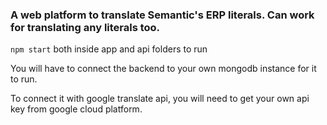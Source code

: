 ### A web platform to translate Semantic's ERP literals. Can work for translating any literals too.

`npm start` both inside app and api folders to run

You will have to connect the backend to your own mongodb instance for it to run.

To connect it with google translate api, you will need to get your own api key from google cloud platform.
